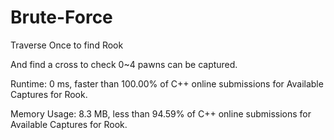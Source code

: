 # Brute-Force

Traverse Once to find Rook

And find a cross to check 0~4 pawns can be captured.

Runtime: 0 ms, faster than 100.00% of C++ online submissions for Available Captures for Rook.

Memory Usage: 8.3 MB, less than 94.59% of C++ online submissions for Available Captures for Rook.